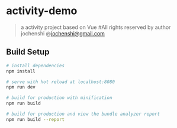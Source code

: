 # activity-demo

> a activity project based on Vue
#All rights reserved by author jochenshi @jochenshi@gmail.com

## Build Setup

``` bash
# install dependencies
npm install

# serve with hot reload at localhost:8080
npm run dev

# build for production with minification
npm run build

# build for production and view the bundle analyzer report
npm run build --report
```
